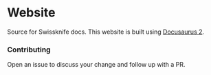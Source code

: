 # Website

Source for Swissknife docs. This website is built using [Docusaurus 2](https://v2.docusaurus.io/).

### Contributing

Open an issue to discuss your change and follow up with a PR.
